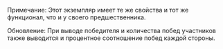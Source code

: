 Примечание:
Этот экземпляр имеет те же свойства и тот же функционал, что и у своего предшественника.

Обновление:
При выводе победителя и количества побед участников также выводится и процентное соотношение побед каждой стороны.

